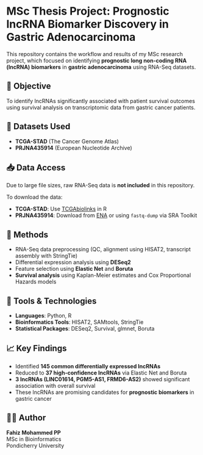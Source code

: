 # MSc Thesis Project: Prognostic lncRNA Biomarker Discovery in Gastric Adenocarcinoma

This repository contains the workflow and results of my MSc research project, which focused on identifying **prognostic long non-coding RNA (lncRNA) biomarkers** in **gastric adenocarcinoma** using RNA-Seq datasets.

## 🎯 Objective
To identify lncRNAs significantly associated with patient survival outcomes using survival analysis on transcriptomic data from gastric cancer patients.

## 📂 Datasets Used
- **TCGA-STAD** (The Cancer Genome Atlas)
- **PRJNA435914** (European Nucleotide Archive)
## 📥 Data Access
Due to large file sizes, raw RNA-Seq data is **not included** in this repository.

To download the data:
- **TCGA-STAD**: Use [TCGAbiolinks](https://bioconductor.org/packages/release/bioc/html/TCGAbiolinks.html) in R
- **PRJNA435914**: Download from [ENA](https://www.ebi.ac.uk/ena/browser/text-search?query=PRJNA435914) or using `fastq-dump` via SRA Toolkit

## 🔬 Methods
- RNA-Seq data preprocessing (QC, alignment using HISAT2, transcript assembly with StringTie)
- Differential expression analysis using **DESeq2**
- Feature selection using **Elastic Net** and **Boruta**
- **Survival analysis** using Kaplan-Meier estimates and Cox Proportional Hazards models

## 🧠 Tools & Technologies
- **Languages**: Python, R  
- **Bioinformatics Tools**: HISAT2, SAMtools, StringTie  
- **Statistical Packages**: DESeq2, Survival, glmnet, Boruta

## 📈 Key Findings
- Identified **145 common differentially expressed lncRNAs**
- Reduced to **37 high-confidence lncRNAs** via Elastic Net and Boruta
- **3 lncRNAs (LINC01614, PGM5-AS1, FRMD6-AS2)** showed significant association with overall survival  
- These lncRNAs are promising candidates for **prognostic biomarkers** in gastric cancer


## 👩‍💻 Author
**Fahiz Mohammed PP**  
MSc in Bioinformatics  
Pondicherry University

